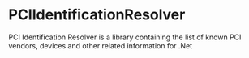 # PCIIdentificationResolver
PCI Identification Resolver is a library containing the list of known PCI vendors, devices and other related information for .Net
